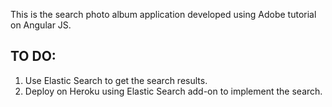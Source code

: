 This is the search photo album application developed using Adobe tutorial on Angular JS.

TO DO:
----------

1. Use Elastic Search to get the search results.
2. Deploy on Heroku using Elastic Search add-on to implement the search.